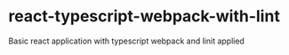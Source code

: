 # react-typescript-webpack-with-lint
Basic react application with typescript webpack and linit applied
